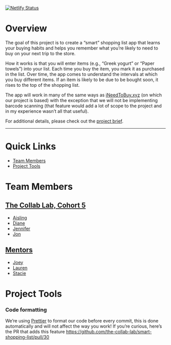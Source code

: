 [![Netlify Status](https://api.netlify.com/api/v1/badges/5a89f402-2b1f-44ed-a723-07b7cbacd75f/deploy-status)](https://app.netlify.com/sites/tcl-5-smart-shopping-list/deploys)

# Overview

The goal of this project is to create a “smart” shopping list app that learns your buying habits and helps you remember what you’re likely to need to buy on your next trip to the store.

How it works is that you will enter items (e.g., “Greek yogurt” or “Paper towels”) into your list. Each time you buy the item, you mark it as purchased in the list. Over time, the app comes to understand the intervals at which you buy different items. If an item is likely to be due to be bought soon, it rises to the top of the shopping list.

The app will work in many of the same ways as [iNeedToBuy.xyz](https://app.ineedtobuy.xyz/) (on which our project is based) with the exception that we will not be implementing barcode scanning (that feature would add a lot of scope to the project and in my experience wasn’t all that useful).

For additional details, please check out the [project brief](PROJECT-BRIEF.md).

<hr>

# Quick Links
- [Team Members](#team-members)
- [Project Tools](#project-tools)

# Team Members
## [The Collab Lab, Cohort 5](https://the-collab-lab.codes/about-us#cohort-5)
- [Aisling](https://github.com/AshlingH)
- [Diane](https://github.com/dkimlim)
- [Jennifer](https://github.com/jendevelops)
- [Jon](https://github.com/jonbascos)

## [Mentors](https://the-collab-lab.codes/about-us#mentors)
- [Joey](https://github.com/joeylaguna)
- [Lauren](https://github.com/laurenmbeatty)
- [Stacie](https://github.com/stacietaylorcima)


# Project Tools
### Code formatting

We’re using [Prettier](https://prettier.io/) to format our code before every commit, this is done automatically and will not affect the way you work!
If you’re curious, here’s the PR that adds this feature https://github.com/the-collab-lab/smart-shopping-list/pull/30

